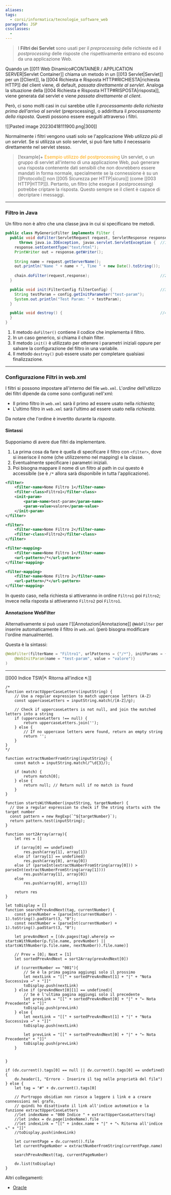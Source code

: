 ```yaml
---
aliases: 
tags:
  - corsi/informatica/tecnologie_software_web
paragrafo: JSP
cssclasses:
  - 
---
```

> I **Filtri dei Servlet** sono usati per il *preprocessing* delle richieste ed il *postprocessing* delle risposte che rispettivamente entrano ed escono da una applicazione Web.

Quando un [[011 Web Dinamico#CONTAINER / APPLICATION SERVER|Servlet Container]] chiama un metodo in un [[013 Servlet|Servlet]] per un [[Client]], la [[004 Richiesta e Risposta HTTP#RICHIESTA|richiesta HTTP]] del client viene, di default, *passata direttamente al servlet*. Analoga la situazione della [[004 Richiesta e Risposta HTTP#RISPOSTA|risposta]], viene generata dal servlet e viene *passata direttamente al client*.

Però, ci sono molti casi in cui sarebbe utile il *processamento della richiesta prima dell'arrivo al servlet* (preprocessing), o addirittura il *processamento della risposta*. Questi possono essere eseguiti attraverso i filtri.

![[Pasted image 20230418111900.png|300]]

Normalmente i filtri vengono usati solo se l'applicazione Web *utilizza più di un servlet*. Se si utilizza un solo servlet, si può fare tutto il necessario direttamente nel servlet stesso.

> [!example]+ <font color="orange">Esempio utilizzo del postprocessing</font>
> Un servlet, o un gruppo di servlet all'interno di una applicazione Web, può generare una risposta contenente dati sensibili che non dovrebbero essere mandati in forma normale, specialmente se la connessione è su un [[Protocollo]] non [[005 Sicurezza per HTTP|sicuro]] (come [[003 HTTP|HTTP]]).
> Pertanto, un filtro (che esegue il postprocessing) potrebbe criptare la risposta. Questo sempre se il client è capace di decriptare i messaggi.

---
### Filtro in Java
Un filtro non è altro che una classe java in cui si specificano tre metodi.

```Java
public class MyGenericFilter implements Filter {
  public void doFilter(ServletRequest request, ServletResponse response, FilterChain chain)
      throws java.io.IOException, javax.servlet.ServletException {  //1
    response.setContentType("text/html");
	PrintWriter out = response.getWriter();
	
	String name = request.getServerName();
	out.println("Name " + name + ", Time " + new Date().toString());
    
    chain.doFilter(request,response);                               //2
  } 

  public void init(FilterConfig filterConfig) {                     //3
    String testParam = config.getInitParameter("test-param");
    System.out.println("Test Param: " + testParam);
  } 

  public void destroy() {                                           //4
  }
}
```

1. Il metodo `doFilter()` contiene il codice che implementa il filtro.
2. In un caso generico, si chiama il chain filter.
3. Il metodo `init()` è utilizzato per ottenere i parametri iniziali oppure per salvare la configurazione del filtro in una variabile.
4. Il metodo `destroy()` può essere usato per completare qualsiasi finalizzazione.


---
### Configurazione Filtri in web.xml
I filtri si possono impostare all'interno del file `web.xml`. L'*ordine* dell'utilizzo dei filtri dipende da come sono configurati nell'xml:
- Il primo filtro in `web.xml` sarà il primo ad essere usato nella *richiesta*;
- L'ultimo filtro in `web.xml` sarà l'ultimo ad essere usato nella *richiesta*.

Da notare che l'ordine è invertito durante la *risposta*.

#### Sintassi
Supponiamo di avere due filtri da implementare.
1. La prima cosa da fare è quella di specificare il filtro con `<filter>`, dove si inserisce il nome (che utilizzeremo nel mapping) e la classe.
2. Eventualmente specificare i parametri iniziali. 
3. Poi bisogna mappare il nome di un filtro al path in cui questo è accessibile (se è `/*` allora sarà disponibile in tutta l'applicazione).

```xml
<filter>
	<filter-name>Nome Filtro 1</filter-name>
	<filter-class>Filtro1</filter-class>
	<init-param>
		<param-name>test-param</param-name>
		<param-value>valore</param-value>
	</init-param>
</filter>

<filter>
	<filter-name>Nome Filtro 2</filter-name>
	<filter-class>Filtro2</filter-class>
</filter>

<filter-mapping>
	<filter-name>Nome Filtro 1</filter-name>
	<url-pattern>/*</url-pattern>
</filter-mapping>

<filter-mapping>
	<filter-name>Nome Filtro 2</filter-name>
	<url-pattern>/*</url-pattern>
</filter-mapping>
```

In questo caso, nella richiesta si attiveranno in ordine `Filtro1` poi `Filtro2`; invece nella risposta si attiveranno `Filtro2` poi `Filtro1`.

#### Annotazione WebFilter
Alternativamente si può usare l'[[Annotazioni|Annotazione]] `@WebFilter` per inserire automaticamente il filtro in `web.xml` (però bisogna modificare l'ordine manualmente).

Questa è la sintassi:
```Java
@WebFilter(filterName = "Filtro1", urlPatterns = {"/*"}, initParams = {
	@WebInitParam(name = "test-param", value = "valore")}
)
```

___
[[000 Indice TSW|↖ Ritorna all'indice ↖]]

```dataviewjs
/*
function extractUpperCaseLetters(inputString) {
	// Use a regular expression to match uppercase letters (A-Z)
	const uppercaseLetters = inputString.match(/[A-Z]/g);
	
	// Check if uppercaseLetters is not null, and join the matched letters into a string
	if (uppercaseLetters !== null) {
		return uppercaseLetters.join('');
	} else {
	    // If no uppercase letters were found, return an empty string
	    return '';
	}
}
*/

function extractNumberFromString(inputString) {
	const match = inputString.match(/^\d{3}/);
	
	if (match) {
		return match[0];
	} else {
		return null; // Return null if no match is found
	}
}

function startsWithNumber(inputString, targetNumber) {
  // Use a regular expression to check if the string starts with the target number
  const pattern = new RegExp(`^${targetNumber}`);
  return pattern.test(inputString);
}

function sort2Array(array){
	let res = []
	
	if (array[0] == undefined)
		res.push(array[1], array[1])
	else if (array[1] == undefined)
		res.push(array[0], array[0])
	else if (parseInt(extractNumberFromString(array[0])) > parseInt(extractNumberFromString(array[1])))
		res.push(array[1], array[0])
	else
		res.push(array[0], array[1])
	
	return res
}

let toDisplay = []
function searchPrevAndNext(tag, currentNumber) {
	const prevNumber = (parseInt(currentNumber) - 1).toString().padStart(3, "0");
	const nextNumber = (parseInt(currentNumber) + 1).toString().padStart(3, "0");
	
	let prevAndNext = [(dv.pages(tag).where(p => startsWithNumber(p.file.name, prevNumber) || startsWithNumber(p.file.name, nextNumber)).file.name)]
	
	// Prev = [0]; Next = [1]
	let sortedPrevAndNext = sort2Array(prevAndNext[0])
	
	if (currentNumber == "001"){ 
		// Se è la prima pagina aggiungi solo il prossimo
		let nextLink = "[[" + sortedPrevAndNext[1] + "|" + "Nota Successiva →" + "]]"
		toDisplay.push(nextLink)
	} else if (prevAndNext[0][1] == undefined){
		// Se è l'ultima pagina aggiungi solo il precedente
		let prevLink = "[[" + sortedPrevAndNext[0] + "|" + "← Nota Precedente" + "]]"
		toDisplay.push(prevLink)
	} else {
		let nextLink = "[[" + sortedPrevAndNext[1] + "|" + "Nota Successiva →" + "]]"
		toDisplay.push(nextLink)
		
		let prevLink = "[[" + sortedPrevAndNext[0] + "|" + "← Nota Precedente" + "]]"
		toDisplay.push(prevLink)
	}
	
	
}

if (dv.current().tags[0] == null || dv.current().tags[0] == undefined){
	dv.header(1, "Errore - Inserire il tag nelle proprietà del file")
} else {
	let tag = "#" + dv.current().tags[0]

	// Purtroppo obsidian non riesce a leggere i link e a creare connessioni nel grafo,
	// quindi ho disattivato il link all'indice automatico e la funzione extractUpperCaseLetters
	//let indexName = "000 Indice " + extractUpperCaseLetters(tag)
	//let index = dv.page(indexName).file
	//let indexLink = "[[" + index.name + "|" + "↖ Ritorna all'indice ↖" + "]]"
	//toDisplay.push(indexLink)
	
	let currentPage = dv.current().file
	let currentPageNumber = extractNumberFromString(currentPage.name)
	
	searchPrevAndNext(tag, currentPageNumber)
	
	dv.list(toDisplay)
}
```

Altri collegamenti: 
- [Oracle](https://docs.oracle.com/cd/B14099_19/web.1012/b14017/filters.htm)